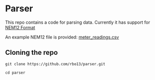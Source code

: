 # Parser
This repo contains a code for parsing data. Currently it has support for [NEM12 Format](https://aemo.com.au/-/media/files/electricity/nem/retail_and_metering/market_settlement_and_transfer_solutions/2022/mdff-specification-nem12-nem13-v25.pdf?la=en)

An example NEM12 file is provided: [meter_readings.csv](./meter_readings.csv)

## Cloning the repo
```git
git clone https://github.com/rbo13/parser.git

cd parser
```